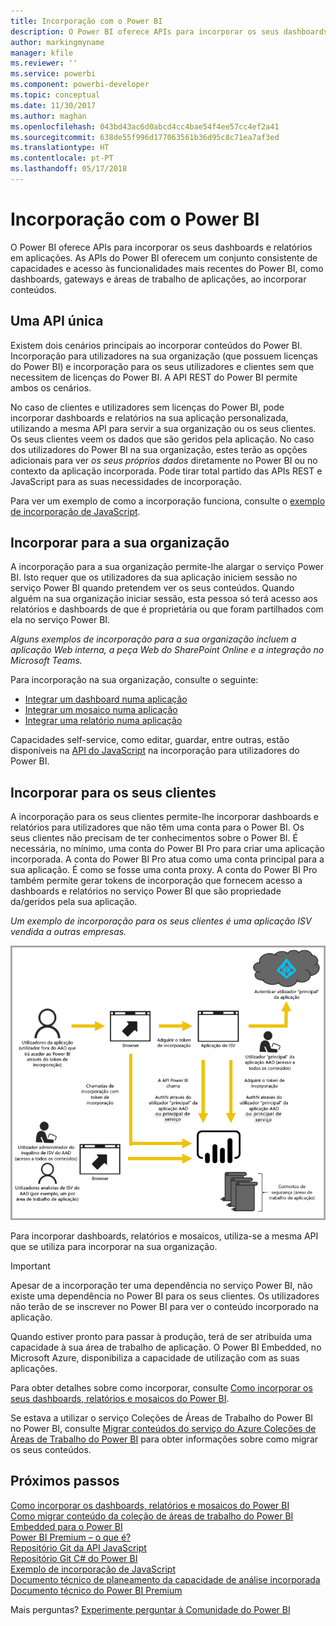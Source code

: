 ```yaml
---
title: Incorporação com o Power BI
description: O Power BI oferece APIs para incorporar os seus dashboards e relatórios em aplicações.
author: markingmyname
manager: kfile
ms.reviewer: ''
ms.service: powerbi
ms.component: powerbi-developer
ms.topic: conceptual
ms.date: 11/30/2017
ms.author: maghan
ms.openlocfilehash: 043bd43ac6d0abcd4cc4bae54f4ee57cc4ef2a41
ms.sourcegitcommit: 638de55f996d177063561b36d95c8c71ea7af3ed
ms.translationtype: HT
ms.contentlocale: pt-PT
ms.lasthandoff: 05/17/2018
---
```

# <a name="embedding-with-power-bi"></a>Incorporação com o Power BI
O Power BI oferece APIs para incorporar os seus dashboards e relatórios em aplicações. As APIs do Power BI oferecem um conjunto consistente de capacidades e acesso às funcionalidades mais recentes do Power BI, como dashboards, gateways e áreas de trabalho de aplicações, ao incorporar conteúdos.

## <a name="a-single-api"></a>Uma API única
Existem dois cenários principais ao incorporar conteúdos do Power BI.  Incorporação para utilizadores na sua organização (que possuem licenças do Power BI) e incorporação para os seus utilizadores e clientes sem que necessitem de licenças do Power BI. A API REST do Power BI permite ambos os cenários. 

No caso de clientes e utilizadores sem licenças do Power BI, pode incorporar dashboards e relatórios na sua aplicação personalizada, utilizando a mesma API para servir a sua organização ou os seus clientes. Os seus clientes veem os dados que são geridos pela aplicação. No caso dos utilizadores do Power BI na sua organização, estes terão as opções adicionais para ver *os seus próprios dados* diretamente no Power BI ou no contexto da aplicação incorporada. Pode tirar total partido das APIs REST e JavaScript para as suas necessidades de incorporação.

Para ver um exemplo de como a incorporação funciona, consulte o [exemplo de incorporação de JavaScript](https://microsoft.github.io/PowerBI-JavaScript/demo/).

## <a name="embedding-for-your-organization"></a>Incorporar para a sua organização
A incorporação para a sua organização permite-lhe alargar o serviço Power BI. Isto requer que os utilizadores da sua aplicação iniciem sessão no serviço Power BI quando pretendem ver os seus conteúdos. Quando alguém na sua organização iniciar sessão, esta pessoa só terá acesso aos relatórios e dashboards de que é proprietária ou que foram partilhados com ela no serviço Power BI. 

*Alguns exemplos de incorporação para a sua organização incluem a aplicação Web interna, a peça Web do SharePoint Online e a integração no Microsoft Teams.*

Para incorporação na sua organização, consulte o seguinte:

* [Integrar um dashboard numa aplicação](integrate-dashboard.md)
* [Integrar um mosaico numa aplicação](integrate-tile.md)
* [Integrar uma relatório numa aplicação](integrate-report.md)

Capacidades self-service, como editar, guardar, entre outras, estão disponíveis na [API do JavaScript](https://github.com/Microsoft/PowerBI-JavaScript) na incorporação para utilizadores do Power BI.

## <a name="embedding-for-your-customers"></a>Incorporar para os seus clientes
A incorporação para os seus clientes permite-lhe incorporar dashboards e relatórios para utilizadores que não têm uma conta para o Power BI. Os seus clientes não precisam de ter conhecimentos sobre o Power BI. É necessária, no mínimo, uma conta do Power BI Pro para criar uma aplicação incorporada. A conta do Power BI Pro atua como uma conta principal para a sua aplicação. É como se fosse uma conta proxy. A conta do Power BI Pro também permite gerar tokens de incorporação que fornecem acesso a dashboards e relatórios no serviço Power BI que são propriedade da/geridos pela sua aplicação. 

*Um exemplo de incorporação para os seus clientes é uma aplicação ISV vendida a outras empresas.*

![Fluxo de incorporação para incorporar para os seus clientes](media/embedding/powerbi-embed-flow.png)

Para incorporar dashboards, relatórios e mosaicos, utiliza-se a mesma API que se utiliza para incorporar na sua organização.

> [!IMPORTANT]
> Apesar de a incorporação ter uma dependência no serviço Power BI, não existe uma dependência no Power BI para os seus clientes. Os utilizadores não terão de se inscrever no Power BI para ver o conteúdo incorporado na aplicação.
> 
> 

Quando estiver pronto para passar à produção, terá de ser atribuída uma capacidade à sua área de trabalho de aplicação. O Power BI Embedded, no Microsoft Azure, disponibiliza a capacidade de utilização com as suas aplicações.

Para obter detalhes sobre como incorporar, consulte [Como incorporar os seus dashboards, relatórios e mosaicos do Power BI](embedding-content.md).

Se estava a utilizar o serviço Coleções de Áreas de Trabalho do Power BI no Power BI, consulte [Migrar conteúdos do serviço do Azure Coleções de Áreas de Trabalho do Power BI](migrate-from-powerbi-embedded.md) para obter informações sobre como migrar os seus conteúdos.

## <a name="next-steps"></a>Próximos passos
[Como incorporar os dashboards, relatórios e mosaicos do Power BI](embedding-content.md)  
[Como migrar conteúdo da coleção de áreas de trabalho do Power BI Embedded para o Power BI](migrate-from-powerbi-embedded.md)  
[Power BI Premium – o que é?](../service-premium.md)  
[Repositório Git da API JavaScript](https://github.com/Microsoft/PowerBI-JavaScript)  
[Repositório Git C# do Power BI](https://github.com/Microsoft/PowerBI-CSharp)  
[Exemplo de incorporação de JavaScript](https://microsoft.github.io/PowerBI-JavaScript/demo/)  
[Documento técnico de planeamento da capacidade de análise incorporada](https://aka.ms/pbiewhitepaper)  
[Documento técnico do Power BI Premium](https://aka.ms/pbipremiumwhitepaper)  

Mais perguntas? [Experimente perguntar à Comunidade do Power BI](http://community.powerbi.com/)

